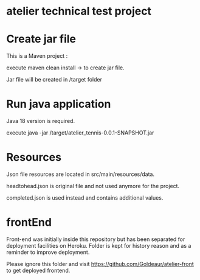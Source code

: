 # atelier technical test project


# Create jar file
This is a Maven project :

execute maven clean install -> to create jar file.

Jar file will be created in /target folder

# Run java application

Java 18 version is required.

execute java -jar /target/atelier_tennis-0.0.1-SNAPSHOT.jar

# Resources
Json file resources are located in src/main/resources/data.

headtohead.json is original file and not used anymore for the project.

completed.json is used instead and contains additional values. 

# frontEnd

Front-end was initially inside this repository but has been separated for deployment facilities on Heroku.
Folder is kept for history reason and as a reminder to improve deployment.

Please ignore this folder and visit https://github.com/Goldeaur/atelier-front to get deployed frontend.
